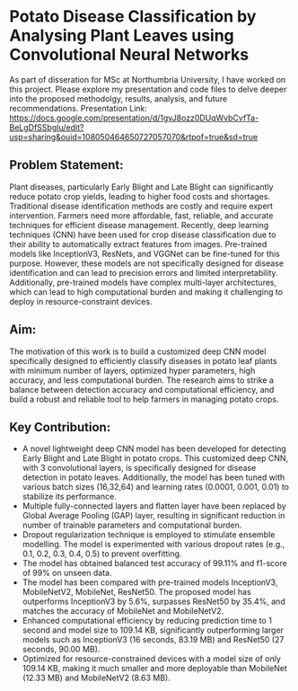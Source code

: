 # Potato Disease Classification by Analysing Plant Leaves using Convolutional Neural Networks
As part of disseration for MSc at Northumbria University, I have worked on this project. Please explore my presentation and code files to delve deeper into the proposed methodolgy, results, analysis, and future recommendations.
Presentation Link: https://docs.google.com/presentation/d/1gvJ8ozz0DUqWvbCvfTa-BeLgDfSSbgIu/edit?usp=sharing&ouid=108050464650727057070&rtpof=true&sd=true

## Problem Statement:
Plant diseases, particularly Early Blight and Late Blight can significantly reduce potato crop yields, leading to higher food costs and shortages. Traditional disease identification methods are costly and require expert intervention. Farmers need more affordable, fast, reliable, and accurate techniques for efficient disease management. Recently, deep learning techniques (CNN) have been used for crop disease classification due to their ability to automatically extract features from images. Pre-trained models like InceptionV3, ResNets, and VGGNet can be fine-tuned for this purpose. However, these models are not specifically designed for disease identification and can lead to precision errors and limited interpretability. Additionally, pre-trained models have complex multi-layer architectures, which can lead to high computational burden and making it challenging to deploy in resource-constraint devices. 
## Aim:
The motivation of this work is to build a customized deep CNN model specifically designed to efficiently classify diseases in potato leaf plants with minimum number of layers, optimized hyper parameters, high accuracy, and less computational burden. The research aims to strike a balance between detection accuracy and computational efficiency, and build a robust and reliable tool to help farmers in managing potato crops.   
## Key Contribution:
- A novel lightweight deep CNN model has been developed for detecting Early Blight and Late Blight in potato crops. This customized deep CNN, with 3 convolutional layers, is specifically designed for disease detection in potato leaves. Additionally, the model has been tuned with various batch sizes (16,32,64) and learning rates (0.0001, 0.001, 0.01) to stabilize its performance.
- Multiple fully-connected layers and flatten layer have been replaced by Global Average Pooling (GAP) layer, resulting in significant reduction in number of trainable parameters and computational burden.
- Dropout regularization technique is employed to stimulate ensemble modelling. The model is experimented with various dropout rates (e.g., 0.1, 0.2, 0.3, 0.4, 0.5) to prevent overfitting.
- The model has obtained balanced test accuracy of 99.11% and f1-score of 99% on unseen data. 
- The model has been compared with pre-trained models InceptionV3, MobileNetV2, MobileNet, ResNet50. The proposed model has outperforms InceptionV3 by 5.6%, surpasses ResNet50 by 35.4%, and matches the accuracy of MobileNet and MobileNetV2.
- Enhanced computational efficiency by reducing prediction time to 1 second and model size to 109.14 KB, significantly outperforming larger models such as InceptionV3 (16 seconds, 83.19 MB) and ResNet50 (27 seconds, 90.00 MB).
- Optimized for resource-constrained devices with a model size of only 109.14 KB, making it much smaller and more deployable than MobileNet (12.33 MB) and MobileNetV2 (8.63 MB).







  


